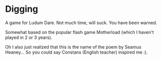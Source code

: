 Digging
=======

A game for Ludum Dare. Not much time, will suck. You have been warned.

Somewhat based on the popular flash game Motherload (which I haven't played in 2 or 3 years).

Oh I also just realized that this is the name of the poem by Seamus Heaney... So you could say Constans (English teacher) inspired me :).
